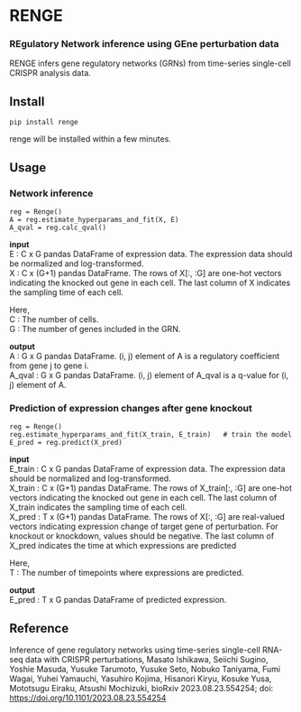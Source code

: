 # RENGE
### REgulatory Network inference using GEne perturbation data


<!-- <p align="center">
  <img src="https://user-images.githubusercontent.com/20146973/190888505-da05517c-7e06-4864-88c7-8caa26f1844a.jpg" width="300" height="300"/>
</p> -->


RENGE infers gene regulatory networks (GRNs) from time-series single-cell CRISPR analysis data.


## Install
```
pip install renge
```
renge will be installed within a few minutes.

## Usage
### Network inference
```
reg = Renge()
A = reg.estimate_hyperparams_and_fit(X, E)
A_qval = reg.calc_qval()
```

**input**  
E : C x G pandas DataFrame of expression data. The expression data should be normalized and log-transformed.   
X : C x (G+1) pandas DataFrame. The rows of X[:, :G] are one-hot vectors indicating the knocked out gene in each cell. The last column of X indicates the sampling time of each cell.  

Here,  
C : The number of cells.  
G : The number of genes included in the GRN. 

**output**  
A : G x G pandas DataFrame. (i, j) element of A is a regulatory coefficient from gene j to gene i.   
A_qval : G x G pandas DataFrame. (i, j) element of A_qval is a q-value for (i, j) element of A.  

### Prediction of expression changes after gene knockout
```
reg = Renge()
reg.estimate_hyperparams_and_fit(X_train, E_train)   # train the model
E_pred = reg.predict(X_pred)
```
**input**  
E_train : C x G pandas DataFrame of expression data. The expression data should be normalized and log-transformed.   
X_train : C x (G+1) pandas DataFrame. The rows of X_train[:, :G] are one-hot vectors indicating the knocked out gene in each cell. The last column of X_train indicates the sampling time of each cell.    
X_pred : T x (G+1) pandas DataFrame. The rows of X[:, :G] are real-valued vectors indicating expression change of target gene of perturbation. For knockout or knockdown, values should be negative. The last column of X_pred indicates the time at which expressions are predicted 

Here,  
T : The number of timepoints where expressions are predicted.  

**output**  
E_pred : T x G pandas DataFrame of predicted expression.


## Reference
Inference of gene regulatory networks using time-series single-cell RNA-seq data with CRISPR perturbations, Masato Ishikawa, Seiichi Sugino, Yoshie Masuda, Yusuke Tarumoto, Yusuke Seto, Nobuko Taniyama, Fumi Wagai, Yuhei Yamauchi, Yasuhiro Kojima, Hisanori Kiryu, Kosuke Yusa, Mototsugu Eiraku, Atsushi Mochizuki, bioRxiv 2023.08.23.554254; doi: https://doi.org/10.1101/2023.08.23.554254

